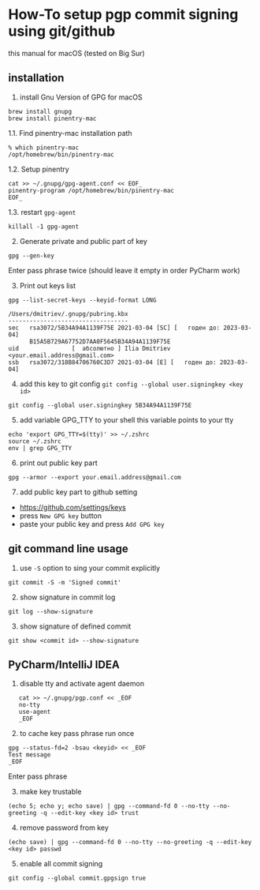 # How-To setup pgp commit signing using git/github

this manual for macOS (tested on Big Sur)

## installation

1. install Gnu Version of GPG for macOS
```shell
brew install gnupg
brew install pinentry-mac
```

1.1. Find pinentry-mac installation path
```shell
% which pinentry-mac  
/opt/homebrew/bin/pinentry-mac
```
1.2. Setup pinentry
```shell
cat >> ~/.gnupg/gpg-agent.conf << EOF_
pinentry-program /opt/homebrew/bin/pinentry-mac
EOF_
```
1.3. restart `gpg-agent`
```shell
killall -1 gpg-agent
```

2. Generate private and public part of key
```shell
gpg --gen-key
```
Enter pass phrase twice (should leave it empty in order PyCharm work)

3. Print out keys list
```shell
gpg --list-secret-keys --keyid-format LONG
```

```text
/Users/dmitriev/.gnupg/pubring.kbx
----------------------------------
sec   rsa3072/5B34A94A1139F75E 2021-03-04 [SC] [   годен до: 2023-03-04]
      B15A5B729A67752D7AA0F5645B34A94A1139F75E
uid               [  абсолютно ] Ilia Dmitriev <your.email.address@gmail.com>
ssb   rsa3072/318B84706760C3D7 2021-03-04 [E] [   годен до: 2023-03-04]
```

4. add this key to git config
`git config --global user.signingkey <key id>`
```shell
git config --global user.signingkey 5B34A94A1139F75E
```

5. add variable GPG_TTY to your shell
this variable points to your tty
```shell
echo 'export GPG_TTY=$(tty)' >> ~/.zshrc
source ~/.zshrc
env | grep GPG_TTY
```

6. print out public key part
```shell
gpg --armor --export your.email.address@gmail.com
```

7. add public key part to github setting
* https://github.com/settings/keys
* press `New GPG key` button 
* paste your public key and press `Add GPG key`


## git command line usage

1. use `-S` option to sing your commit explicitly
```shell
git commit -S -m 'Signed commit'
```

2. show signature in commit log
```shell
git log --show-signature
```

3. show signature of defined commit
```shell
git show <commit id> --show-signature
```

## PyCharm/IntelliJ IDEA

1. disable tty and activate agent daemon
```shell
   cat >> ~/.gnupg/pgp.conf << _EOF
   no-tty
   use-agent
   _EOF
```

2. to cache key pass phrase run once
```shell
gpg --status-fd=2 -bsau <keyid> << _EOF
Test message
_EOF
```
Enter pass phrase

3. make key trustable
```shell
(echo 5; echo y; echo save) | gpg --command-fd 0 --no-tty --no-greeting -q --edit-key <key id> trust
```

4. remove password from key
```shell
(echo save) | gpg --command-fd 0 --no-tty --no-greeting -q --edit-key <key id> passwd
```

5. enable all commit signing
```shell
git config --global commit.gpgsign true
```
